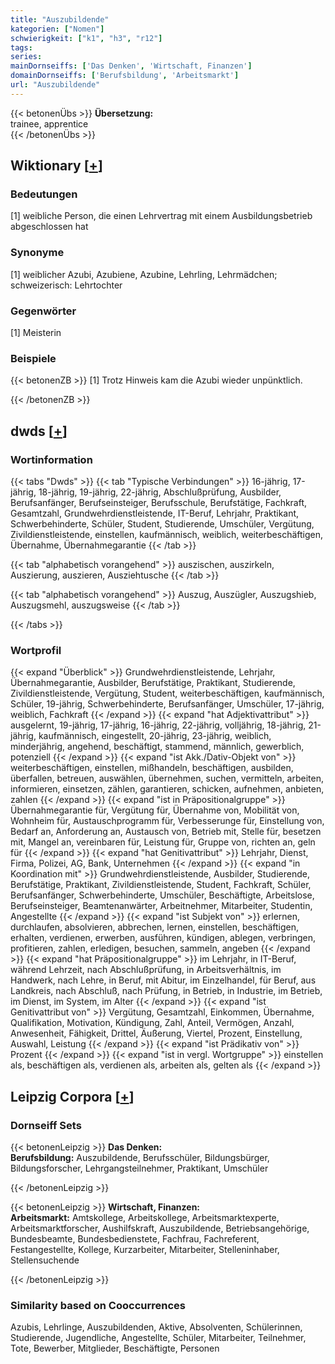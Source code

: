 ```yaml
---
title: "Auszubildende"
kategorien: ["Nomen"]
schwierigkeit: ["k1", "h3", "r12"]
tags:
series:
mainDornseiffs: ['Das Denken', 'Wirtschaft, Finanzen']
domainDornseiffs: ['Berufsbildung', 'Arbeitsmarkt']
url: "Auszubildende"
---
```


{{< betonenÜbs >}}
**Übersetzung:**  
trainee, apprentice  
{{< /betonenÜbs >}}

## Wiktionary [[+](https://de.wiktionary.org/wiki/Auszubildende)]

### Bedeutungen
[1] weibliche Person, die einen Lehrvertrag mit einem Ausbildungsbetrieb abgeschlossen hat  

### Synonyme
[1] weiblicher Azubi, Azubiene, Azubine, Lehrling, Lehrmädchen; schweizerisch: Lehrtochter  

### Gegenwörter
[1] Meisterin  

### Beispiele
{{< betonenZB >}}
[1] Trotz Hinweis kam die Azubi wieder unpünktlich.  

{{< /betonenZB >}}


## dwds [[+](https://www.dwds.de/wb/Auszubildende)]

### Wortinformation
{{< tabs "Dwds" >}}
{{< tab "Typische Verbindungen" >}}
16-jährig, 17-jährig, 18-jährig, 19-jährig, 22-jährig, Abschlußprüfung, Ausbilder, Berufsanfänger, Berufseinsteiger, Berufsschule, Berufstätige, Fachkraft, Gesamtzahl, Grundwehrdienstleistende, IT-Beruf, Lehrjahr, Praktikant, Schwerbehinderte, Schüler, Student, Studierende, Umschüler, Vergütung, Zivildienstleistende, einstellen, kaufmännisch, weiblich, weiterbeschäftigen, Übernahme, Übernahmegarantie
{{< /tab >}}

{{< tab "alphabetisch vorangehend" >}}
auszischen, auszirkeln, Auszierung, auszieren, Ausziehtusche
{{< /tab >}}

{{< tab "alphabetisch vorangehend" >}}
Auszug, Auszügler, Auszugshieb, Auszugsmehl, auszugsweise
{{< /tab >}}

{{< /tabs >}}

### Wortprofil
{{< expand "Überblick" >}} Grundwehrdienstleistende, Lehrjahr, Übernahmegarantie, Ausbilder, Berufstätige, Praktikant, Studierende, Zivildienstleistende, Vergütung, Student, weiterbeschäftigen, kaufmännisch, Schüler, 19-jährig, Schwerbehinderte, Berufsanfänger, Umschüler, 17-jährig, weiblich, Fachkraft {{< /expand >}}
{{< expand "hat Adjektivattribut" >}} ausgelernt, 19-jährig, 17-jährig, 16-jährig, 22-jährig, volljährig, 18-jährig, 21-jährig, kaufmännisch, eingestellt, 20-jährig, 23-jährig, weiblich, minderjährig, angehend, beschäftigt, stammend, männlich, gewerblich, potenziell {{< /expand >}}
{{< expand "ist Akk./Dativ-Objekt von" >}} weiterbeschäftigen, einstellen, mißhandeln, beschäftigen, ausbilden, überfallen, betreuen, auswählen, übernehmen, suchen, vermitteln, arbeiten, informieren, einsetzen, zählen, garantieren, schicken, aufnehmen, anbieten, zahlen {{< /expand >}}
{{< expand "ist in Präpositionalgruppe" >}} Übernahmegarantie für, Vergütung für, Übernahme von, Mobilität von, Wohnheim für, Austauschprogramm für, Verbesserunge für, Einstellung von, Bedarf an, Anforderung an, Austausch von, Betrieb mit, Stelle für, besetzen mit, Mangel an, vereinbaren für, Leistung für, Gruppe von, richten an, geln für {{< /expand >}}
{{< expand "hat Genitivattribut" >}} Lehrjahr, Dienst, Firma, Polizei, AG, Bank, Unternehmen {{< /expand >}}
{{< expand "in Koordination mit" >}} Grundwehrdienstleistende, Ausbilder, Studierende, Berufstätige, Praktikant, Zivildienstleistende, Student, Fachkraft, Schüler, Berufsanfänger, Schwerbehinderte, Umschüler, Beschäftigte, Arbeitslose, Berufseinsteiger, Beamtenanwärter, Arbeitnehmer, Mitarbeiter, Studentin, Angestellte {{< /expand >}}
{{< expand "ist Subjekt von" >}} erlernen, durchlaufen, absolvieren, abbrechen, lernen, einstellen, beschäftigen, erhalten, verdienen, erwerben, ausführen, kündigen, ablegen, verbringen, profitieren, zahlen, erledigen, besuchen, sammeln, angeben {{< /expand >}}
{{< expand "hat Präpositionalgruppe" >}} im Lehrjahr, in IT-Beruf, während Lehrzeit, nach Abschlußprüfung, in Arbeitsverhältnis, im Handwerk, nach Lehre, in Beruf, mit Abitur, im Einzelhandel, für Beruf, aus Landkreis, nach Abschluß, nach Prüfung, in Betrieb, in Industrie, im Betrieb, im Dienst, im System, im Alter {{< /expand >}}
{{< expand "ist Genitivattribut von" >}} Vergütung, Gesamtzahl, Einkommen, Übernahme, Qualifikation, Motivation, Kündigung, Zahl, Anteil, Vermögen, Anzahl, Anwesenheit, Fähigkeit, Drittel, Äußerung, Viertel, Prozent, Einstellung, Auswahl, Leistung {{< /expand >}}
{{< expand "ist Prädikativ von" >}} Prozent {{< /expand >}}
{{< expand "ist in vergl. Wortgruppe" >}} einstellen als, beschäftigen als, verdienen als, arbeiten als, gelten als {{< /expand >}}

## Leipzig Corpora [[+](https://corpora.uni-leipzig.de/en/res?word=Auszubildende&corpusId=deu_newscrawl-public_2018)]

### Dornseiff Sets
{{< betonenLeipzig >}}
**Das Denken:**  
**Berufsbildung:** Auszubildende, Berufsschüler, Bildungsbürger, Bildungsforscher, Lehrgangsteilnehmer, Praktikant, Umschüler  

{{< /betonenLeipzig >}}


{{< betonenLeipzig >}}
**Wirtschaft, Finanzen:**  
**Arbeitsmarkt:** Amtskollege, Arbeitskollege, Arbeitsmarktexperte, Arbeitsmarktforscher, Aushilfskraft, Auszubildende, Betriebsangehörige, Bundesbeamte, Bundesbedienstete, Fachfrau, Fachreferent, Festangestellte, Kollege, Kurzarbeiter, Mitarbeiter, Stelleninhaber, Stellensuchende  

{{< /betonenLeipzig >}}

### Similarity based on Cooccurrences
Azubis, Lehrlinge, Auszubildenden, Aktive, Absolventen, Schülerinnen, Studierende, Jugendliche, Angestellte, Schüler, Mitarbeiter, Teilnehmer, Tote, Bewerber, Mitglieder, Beschäftigte, Personen

